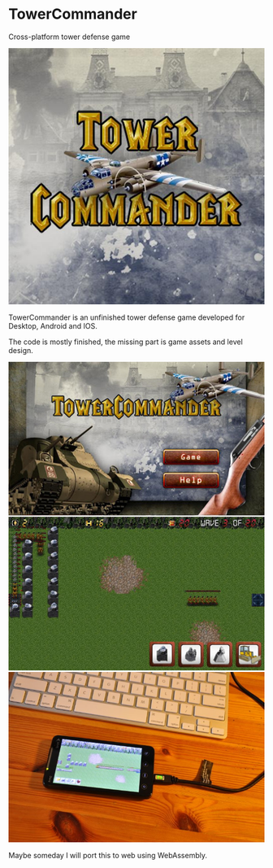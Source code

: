 # TowerCommander
Cross-platform tower defense game

![Game Icon](TC_icon.jpg)

TowerCommander is an unfinished tower defense game developed for Desktop, Android and IOS.

The code is mostly finished, the missing part is game assets and level design.

![Splash Screen](TC1.jpg)
![Gameplay](TC2.jpg)
![On Android](TC_android.jpg)

Maybe someday I will port this to web using WebAssembly.

